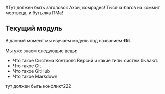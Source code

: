#Тут должен быть заголовок
Ахой, комрадес! Тысяча багов на коммит мертвеца, и бутылка ПМа!


## Текущий модуль
В данный момент мы изучаем модуль под названием **Git**.

Мы уже знаем следующие вещи:
* Что такое Система Контроля Версий и какие типы систем бывают.
* Что такое Git
* Что такое GitHub
* Что такое Markdown

тут должен быть конфликт222

